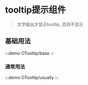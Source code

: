 # tooltip提示组件

> 文字超出才显示tooltip, 否则不显示

## 基础用法

:::demo
OTooltip/base
:::

### 通常用法

:::demo
OTooltip/usually
:::
